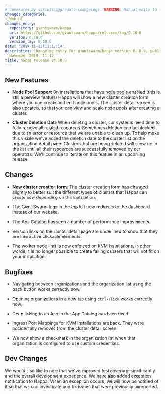 ```yaml
---
# Generated by scripts/aggregate-changelogs. WARNING: Manual edits to this files will be overwritten.
changes_categories:
- Web UI
changes_entry:
  repository: giantswarm/happa
  url: https://github.com/giantswarm/happa/releases/tag/0.10.0
  version: 0.10.0
  version_tag: 0.10.0
date: '2019-11-25T11:12:14'
description: Changelog entry for giantswarm/happa version 0.10.0, published on 25
  November 2019, 11:12
title: happa release v0.10.0
---
```


## New Features
- **Node Pool Support**
  On installations that have [node pools](https://docs.giantswarm.io/basics/nodepools/) enabled (this is still a preview feature)
  Happa will show a new cluster creation form where you can create and edit node pools.
  The cluster detail screen is also updated, so that you can view and scale node pools 
  after creating a cluster.

- **Cluster Deletion Date**
  When deleting a cluster, our systems need time to fully remove all related resources. 
  Sometimes deletion can be blocked due to an error or resource that we 
  are unable to clean up.
  To help make this visible we've added the deletion date to the cluster list 
  on the organization detail page. Clusters that are being deleted will show up
  in the list until all their resources are successfully removed by our operators.
  We'll continue to iterate on this feature in an upcoming release.

## Changes
- **New cluster creation form**: The cluster creation form has changed slightly
  to better suit the different types of clusters that Happa can create now depending
  on the installation.

- The Giant Swarm logo in the top left now redirects to the dashboard instead of
  our website.

- The App Catalog has seen a number of performance improvements.

- Version links on the cluster detail page are underlined to show that they
  are interactive clickable elements.

- The worker node limit is now enforced on KVM installations. In other words,
  it is no longer possible to create failing clusters that will not fit on your 
  installation.

## Bugfixes
- Navigating between organizations and the organization list using the back button 
  works correctly now.

- Opening organizations in a new tab using `ctrl-click` works correctly now.

- Deep linking to an App in the App Catalog has been fixed.

- Ingress Port Mappings for KVM installations are back. 
  They were accidentally removed from the cluster detail screen.

- We now show a checkmark in the organization list when that organization is configured to use custom credentials.

## Dev Changes

We would also like to note that we've improved test coverage significantly and the overall development experience. We have also added exception notification to Happa. When an exception occurs, we will now be notified of it so that we can investigate and fix issues that were previously unreported.
